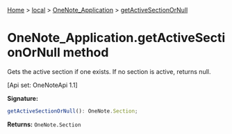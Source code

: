 [Home](./index) &gt; [local](local.md) &gt; [OneNote\_Application](local.onenote_application.md) &gt; [getActiveSectionOrNull](local.onenote_application.getactivesectionornull.md)

# OneNote\_Application.getActiveSectionOrNull method

Gets the active section if one exists. If no section is active, returns null. 

 \[Api set: OneNoteApi 1.1\]

**Signature:**
```javascript
getActiveSectionOrNull(): OneNote.Section;
```
**Returns:** `OneNote.Section`

